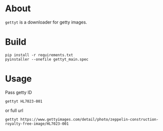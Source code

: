 # About

`gettyt` is a downloader for getty images.

# Build

```
pip install -r requirements.txt
pyinstaller --onefile gettyt_main.spec
```

# Usage

Pass getty ID

```
gettyt HL7023-001
```

or full url

```
gettyt https://www.gettyimages.com/detail/photo/zeppelin-construction-royalty-free-image/HL7023-001
```

